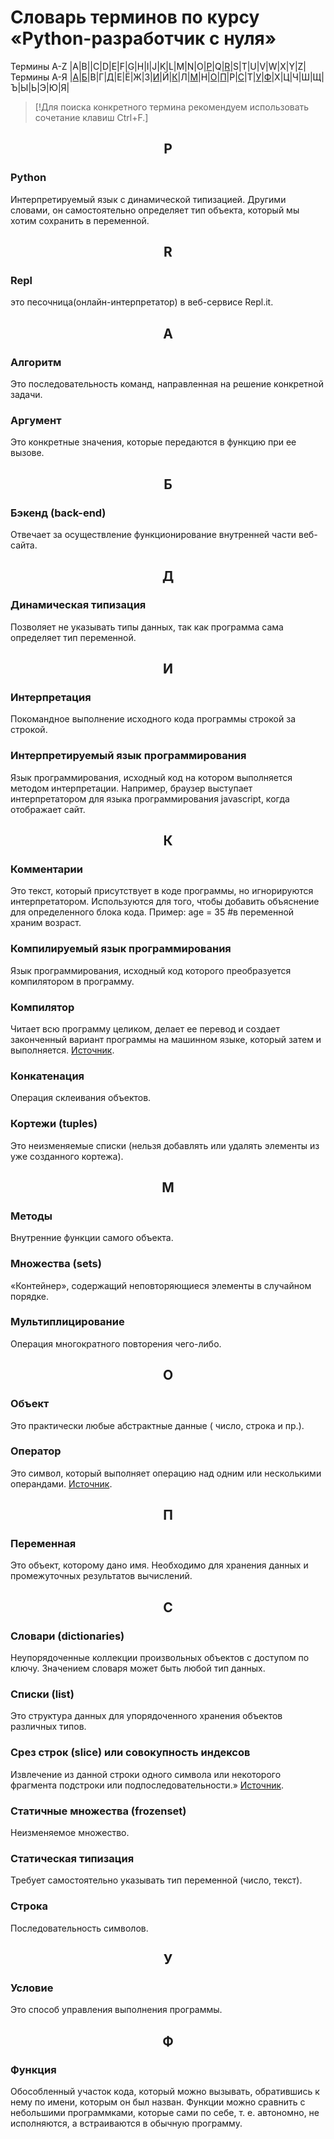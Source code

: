 # Словарь терминов по курсу «Python-разработчик с нуля»
Термины A-Z |A|B||C|D|E|F|G|H|I|J|K|L|M|N|O|[P](https://github.com/netology-code/guides/blob/master/python/dictionary.md#p)|Q|[R](https://github.com/netology-code/guides/blob/master/python/dictionary.md#r)|S|T|U|V|W|X|Y|Z|  
Термины А-Я |[А](https://github.com/netology-code/guides/blob/master/python/dictionary.md#%D0%B0)|[Б](https://github.com/netology-code/guides/blob/master/python/dictionary.md#%D0%B1)|В|Г|[Д](https://github.com/netology-code/guides/blob/master/python/dictionary.md#%D0%B4)|Е|Ё|Ж|З|[И](https://github.com/netology-code/guides/blob/master/python/dictionary.md#%D0%B8)|Й|[К](https://github.com/netology-code/guides/blob/master/python/dictionary.md#%D0%BA)|Л|[М](https://github.com/netology-code/guides/blob/master/python/dictionary.md#%D0%BC)|Н|[О](https://github.com/netology-code/guides/blob/master/python/dictionary.md#%D0%BE)|[П](https://github.com/netology-code/guides/blob/master/python/dictionary.md#%D0%BF)|Р|[С](https://github.com/netology-code/guides/blob/master/python/dictionary.md#%D1%81)|Т|[У](https://github.com/netology-code/guides/blob/master/python/dictionary.md#%D1%83)|[Ф](https://github.com/netology-code/guides/blob/master/python/dictionary.md#%D1%84)|Х|Ц|Ч|Ш|Щ|Ъ|Ы|Ь|Э|Ю|Я|
> [!Для поиска конкретного термина рекомендуем использовать сочетание клавиш Ctrl+F.]
## <p align="center">P</p>
### Python
Интерпретируемый язык с динамической типизацией. Другими словами, он самостоятельно определяет тип объекта, который мы хотим сохранить в переменной.
## <p align="center">R</p>
### Repl
это песочница(онлайн-интерпретатор) в веб-сервисе Repl.it. 
## <p align="center">А</p>
### Алгоритм
Это последовательность команд, направленная на решение конкретной задачи. 
### Аргумент
Это конкретные значения, которые передаются в функцию при ее вызове.
## <p align="center">Б</p>
### Бэкенд (back-end) 
Отвечает за осуществление функционирование внутренней части веб-сайта.
## <p align="center">Д</p>
### Динамическая типизация 
Позволяет не указывать типы данных, так как программа сама определяет тип переменной.  
## <p align="center">И</p>
### Интерпретация
Покомандное выполнение исходного кода программы строкой за строкой. 
### Интерпретируемый язык программирования 
Язык программирования, исходный код на котором выполняется методом интерпретации. Например, браузер выступает интерпретатором для языка программирования javascript, когда отображает сайт.
## <p align="center">К</p>
### Комментарии 
Это текст, который присутствует в коде программы, но игнорируются интерпретатором. Используются для того, чтобы добавить объяснение для определенного блока кода. Пример: age = 35 #в переменной храним возраст.
### Компилируемый язык программирования
Язык программирования, исходный код которого преобразуется компилятором в программу. 
### Компилятор 
Читает всю программу целиком, делает ее перевод и создает законченный вариант программы на машинном языке, который затем и выполняется. [Источник](https://foxford.ru/wiki/informatika/interpretatsiya-i-kompilyatsiya).
### Конкатенация 
Операция склеивания объектов.
### Кортежи (tuples) 
Это неизменяемые списки (нельзя добавлять или удалять элементы из уже созданного кортежа).
## <p align="center">М</p>
### Методы
Внутренние функции самого объекта.
### Множества (sets)
«Контейнер», содержащий неповторяющиеся элементы в случайном порядке. 
### Мультиплицирование
Операция многократного повторения чего-либо.
## <p align="center">О</p>
### Объект
Это практически любые абстрактные данные ( число, строка и пр.). 
### Оператор 
Это символ, который выполняет операцию над одним или несколькими операндами. [Источник](https://pythonru.com/osnovy/operatory-python).
## <p align="center">П</p>
### Переменная 
Это объект, которому дано имя. Необходимо для хранения данных и промежуточных результатов вычислений.
## <p align="center">С</p>
### Словари (dictionaries)
Неупорядоченные коллекции произвольных объектов с доступом по ключу. Значением словаря может быть любой тип данных.
### Списки (list) 
Это структура данных для упорядоченного хранения объектов различных типов.
### Срез строк (slice) или совокупность индексов
Извлечение из данной строки одного символа или некоторого фрагмента подстроки или подпоследовательности.» [Источник](https://pythontutor.ru/lessons/str/#:~:text=%D0%A1%D1%80%D0%B5%D0%B7%20(slice)%20%E2%80%94%20%D0%B8%D0%B7%D0%B2%D0%BB%D0%B5%D1%87%D0%B5%D0%BD%D0%B8%D0%B5%20%D0%B8%D0%B7,%D1%81%D0%B8%D0%BC%D0%B2%D0%BE%D0%BB%D0%B0%2C%20%D0%BA%D0%BE%D1%82%D0%BE%D1%80%D1%8B%D0%B9%20%D0%B8%D0%BC%D0%B5%D0%B5%D1%82%20%D0%BD%D0%BE%D0%BC%D0%B5%D1%80%20i%20).
### Статичные множества (frozenset) 
Неизменяемое множество. 
### Статическая типизация
Требует самостоятельно указывать тип переменной (число, текст).
### Строка 
Последовательность символов.
## <p align="center">У</p>
### Условие 
Это способ управления выполнения программы. 
## <p align="center">Ф</p>
### Функция
Обособленный участок кода, который можно вызывать, обратившись к нему по имени, которым он был назван. Функции можно сравнить с небольшими программками, которые сами по себе, т. е. автономно, не исполняются, а встраиваются в обычную программу.


